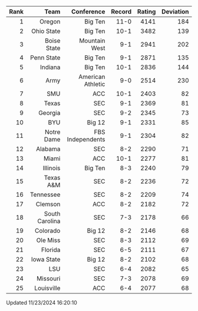 | Rank  | Team                 | Conference           | Record   | Rating | Deviation |
| ---:  | ---:                 | ---:                 | ---:     | ---:   | ---:      |
| 1     | Oregon               | Big Ten              | 11-0     | 4141   | 184       |
| 2     | Ohio State           | Big Ten              | 10-1     | 3482   | 139       |
| 3     | Boise State          | Mountain West        | 9-1      | 2941   | 202       |
| 4     | Penn State           | Big Ten              | 9-1      | 2871   | 135       |
| 5     | Indiana              | Big Ten              | 10-1     | 2836   | 144       |
| 6     | Army                 | American Athletic    | 9-0      | 2514   | 230       |
| 7     | SMU                  | ACC                  | 10-1     | 2403   | 82        |
| 8     | Texas                | SEC                  | 9-1      | 2369   | 81        |
| 9     | Georgia              | SEC                  | 9-2      | 2345   | 73        |
| 10    | BYU                  | Big 12               | 9-1      | 2331   | 85        |
| 11    | Notre Dame           | FBS Independents     | 9-1      | 2304   | 82        |
| 12    | Alabama              | SEC                  | 8-2      | 2290   | 71        |
| 13    | Miami                | ACC                  | 10-1     | 2277   | 81        |
| 14    | Illinois             | Big Ten              | 8-3      | 2240   | 79        |
| 15    | Texas A&M            | SEC                  | 8-2      | 2236   | 72        |
| 16    | Tennessee            | SEC                  | 8-2      | 2209   | 74        |
| 17    | Clemson              | ACC                  | 8-2      | 2182   | 72        |
| 18    | South Carolina       | SEC                  | 7-3      | 2178   | 66        |
| 19    | Colorado             | Big 12               | 8-2      | 2146   | 68        |
| 20    | Ole Miss             | SEC                  | 8-3      | 2112   | 69        |
| 21    | Florida              | SEC                  | 6-5      | 2111   | 67        |
| 22    | Iowa State           | Big 12               | 8-2      | 2102   | 68        |
| 23    | LSU                  | SEC                  | 6-4      | 2082   | 65        |
| 24    | Missouri             | SEC                  | 7-3      | 2078   | 69        |
| 25    | Louisville           | ACC                  | 6-4      | 2077   | 68        |

Updated 11/23/2024 16:20:10
